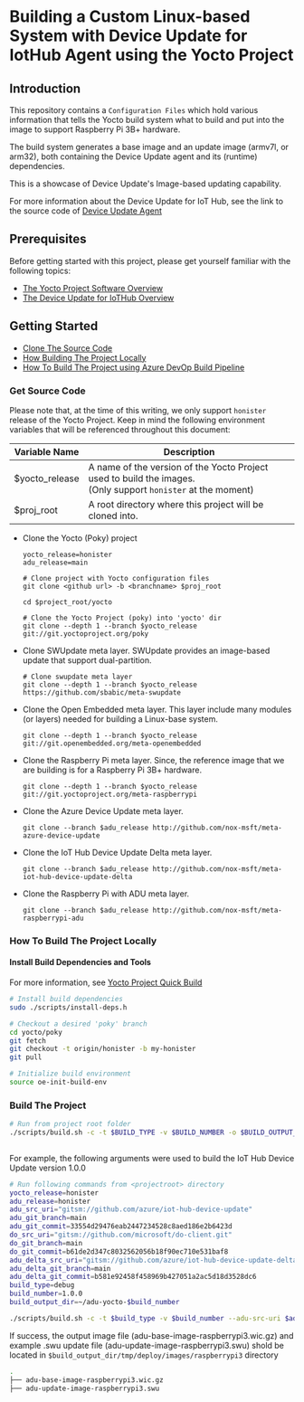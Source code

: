 # Building a Custom Linux-based System with Device Update for IotHub Agent using the Yocto Project

## Introduction

This repository contains a `Configuration Files` which hold various information that tells the Yocto build system what to build and put into the image to support Raspberry Pi 3B+ hardware.

The build system generates a base image and an update image (armv7l, or arm32), both containing the Device Update agent and its (runtime) dependencies.

This is a showcase of Device Update's Image-based updating capability. 

For more information about the Device Update for IoT Hub, see the link to the source code of [Device Update Agent](https://github.com/Azure/iot-hub-device-update)

## Prerequisites

Before getting started with this project, please get yourself familiar with the following topics:

- [The Yocto Project Software Overview](https://www.yoctoproject.org/software-overview/)
- [The Device Update for IoTHub Overview](http://github.com/azure/iot-hub-device-update)

## Getting Started

- [Clone The Source Code](#clone-source-code)
- [How Building The Project Locally](#how-to-build-the-project-locally)
- [How To Build The Project using Azure DevOp Build Pipeline](#how-to-build-the-project-using-azure-devop-build-pipeline)


### Get Source Code

Please note that, at the time of this writing, we only support `honister` release of the Yocto Project. Keep in mind the following environment variables that will be referenced throughout this document:


| Variable Name | Description |
|---|---|
| $yocto_release | A name of the version of the Yocto Project used to build the images.<br/>(Only support `honister` at the moment) |
| $proj_root | A root directory where this project will be cloned into.|



- Clone the Yocto (Poky) project
    
    ```shell
    yocto_release=honister
    adu_release=main
    
    # Clone project with Yocto configuration files
    git clone <github url> -b <branchname> $proj_root

    cd $project_root/yocto

    # Clone the Yocto Project (poky) into 'yocto' dir
    git clone --depth 1 --branch $yocto_release git://git.yoctoproject.org/poky
    ```

- Clone SWUpdate meta layer. SWUpdate provides an image-based update that support dual-partition.
  
    ```shell
    # Clone swupdate meta layer 
    git clone --depth 1 --branch $yocto_release  https://github.com/sbabic/meta-swupdate
    ```
    
- Clone the Open Embedded meta layer. This layer include many modules (or layers) needed for building a Linux-base system.
    ```shell
    git clone --depth 1 --branch $yocto_release  git://git.openembedded.org/meta-openembedded
    ```

- Clone the Raspberry Pi meta layer. Since, the reference image that we are building is for a Raspberry Pi 3B+ hardware.
    ```shell
    git clone --depth 1 --branch $yocto_release git://git.yoctoproject.org/meta-raspberrypi
    ```
- Clone the Azure Device Update meta layer.
    ```shell
    git clone --branch $adu_release http://github.com/nox-msft/meta-azure-device-update
    ```
- Clone the IoT Hub Device Update Delta meta layer.
    ```shell
    git clone --branch $adu_release http://github.com/nox-msft/meta-iot-hub-device-update-delta
    ```
- Clone the Raspberry Pi with ADU meta layer.
    ```shell
    git clone --branch $adu_release http://github.com/nox-msft/meta-raspberrypi-adu
    ```

### How To Build The Project Locally

#### Install Build Dependencies and Tools

For more information, see [Yocto Project Quick Build](https://docs.yoctoproject.org/brief-yoctoprojectqs/index.html#yocto-project-quick-build)

```sh
# Install build dependencies
sudo ./scripts/install-deps.h

# Checkout a desired 'poky' branch
cd yocto/poky
git fetch
git checkout -t origin/honister -b my-honister
git pull

# Initialize build environment
source oe-init-build-env
```

### Build The Project

```sh
# Run from project root folder
./scripts/build.sh -c -t $BUILD_TYPE -v $BUILD_NUMBER -o $BUILD_OUTPUT_DIR [optional build arguments]
         
```

For example, the following arguments were used to build the IoT Hub Device Update version 1.0.0

```sh
# Run following commands from <projectroot> directory
yocto_release=honister
adu_release=honister
adu_src_uri="gitsm://github.com/azure/iot-hub-device-update"
adu_git_branch=main
adu_git_commit=33554d29476eab2447234528c8aed186e2b6423d
do_src_uri="gitsm://github.com/microsoft/do-client.git"
do_git_branch=main
do_git_commit=b61de2d347c8032562056b18f90ec710e531baf8
adu_delta_src_uri="gitsm://github.com/azure/iot-hub-device-update-delta"
adu_delta_git_branch=main
adu_delta_git_commit=b581e92458f458969b427051a2ac5d18d3528dc6
build_type=debug
build_number=1.0.0
build_output_dir=~/adu-yocto-$build_number

./scripts/build.sh -c -t $build_type -v $build_number --adu-src-uri $adu_src_uri --adu-git-branch $adu_git_branch --adu-git-commit $adu_git_commit --do-src-uri $do_src_uri --do-git-branch $do_git_branch  --do-git-commit $do_git_commit --adu-delta-src-uri $adu_delta_src_uri --adu-delta-git-branch $adu_delta_git_branch --adu-delta-git-commit $adu_delta_git_commit -o $build_output_dir
```

If success, the output image file (adu-base-image-raspberrypi3.wic.gz) and example .swu update file (adu-update-image-raspberrypi3.swu) shold be located in `$build_output_dir/tmp/deploy/images/raspberrypi3` directory

```sh
.
├── adu-base-image-raspberrypi3.wic.gz
├── adu-update-image-raspberrypi3.swu
```
